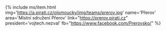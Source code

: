 {% include ms/item.html
    img='https://a.pirati.cz/olomoucky/img/teams/prerov.jpg'
    name='Přerov'
    area='Místní sdružení Přerov'
    link="https://prerov.pirati.cz"
    president='vojtech.nezval'
    fb="https://www.facebook.com/Prerovsko/"
    %}
